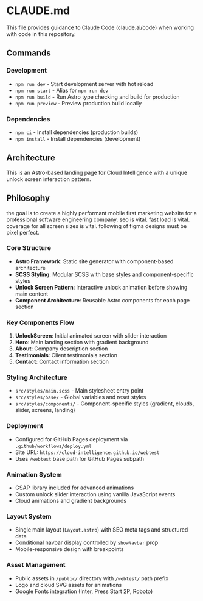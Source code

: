 # CLAUDE.md

This file provides guidance to Claude Code (claude.ai/code) when working with code in this repository.

## Commands

### Development
- `npm run dev` - Start development server with hot reload
- `npm run start` - Alias for `npm run dev`
- `npm run build` - Run Astro type checking and build for production
- `npm run preview` - Preview production build locally

### Dependencies
- `npm ci` - Install dependencies (production builds)
- `npm install` - Install dependencies (development)

## Architecture

This is an Astro-based landing page for Cloud Intelligence with a unique unlock screen interaction pattern.

## Philosophy
the goal is to create a highly performant mobile first marketing website for a professional software engineering company.
seo is vital.
fast load is vital.
coverage for all screen sizes is vital.
following of figma designs must be pixel perfect.


### Core Structure
- **Astro Framework**: Static site generator with component-based architecture
- **SCSS Styling**: Modular SCSS with base styles and component-specific styles
- **Unlock Screen Pattern**: Interactive unlock animation before showing main content
- **Component Architecture**: Reusable Astro components for each page section

### Key Components Flow
1. **UnlockScreen**: Initial animated screen with slider interaction
2. **Hero**: Main landing section with gradient background  
3. **About**: Company description section
4. **Testimonials**: Client testimonials section
5. **Contact**: Contact information section

### Styling Architecture
- `src/styles/main.scss` - Main stylesheet entry point
- `src/styles/base/` - Global variables and reset styles
- `src/styles/components/` - Component-specific styles (gradient, clouds, slider, screens, landing)

### Deployment
- Configured for GitHub Pages deployment via `.github/workflows/deploy.yml`
- Site URL: `https://cloud-intelligence.github.io/webtest`
- Uses `/webtest` base path for GitHub Pages subpath

### Animation System
- GSAP library included for advanced animations
- Custom unlock slider interaction using vanilla JavaScript events
- Cloud animations and gradient backgrounds

### Layout System
- Single main layout (`Layout.astro`) with SEO meta tags and structured data
- Conditional navbar display controlled by `showNavbar` prop
- Mobile-responsive design with breakpoints

### Asset Management
- Public assets in `/public/` directory with `/webtest/` path prefix
- Logo and cloud SVG assets for animations
- Google Fonts integration (Inter, Press Start 2P, Roboto)
